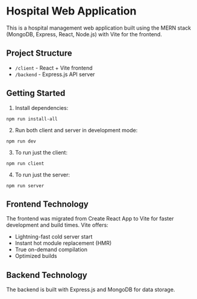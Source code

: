 # Hospital Web Application

This is a hospital management web application built using the MERN stack (MongoDB, Express, React, Node.js) with Vite for the frontend.

## Project Structure

- `/client` - React + Vite frontend
- `/backend` - Express.js API server

## Getting Started

1. Install dependencies:
```
npm run install-all
```

2. Run both client and server in development mode:
```
npm run dev
```

3. To run just the client:
```
npm run client
```

4. To run just the server:
```
npm run server
```

## Frontend Technology

The frontend was migrated from Create React App to Vite for faster development and build times. Vite offers:

- Lightning-fast cold server start
- Instant hot module replacement (HMR)
- True on-demand compilation
- Optimized builds

## Backend Technology

The backend is built with Express.js and MongoDB for data storage.
